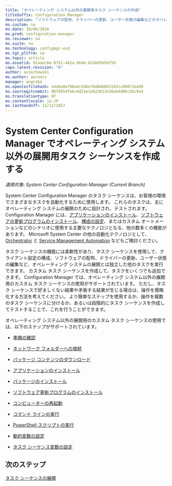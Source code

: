 ```yaml
---
title: "オペレーティング システム以外の展開用タスク シーケンスの作成"
titleSuffix: Configuration Manager
description: "ソフトウェアの配布、ドライバーの更新、ユーザー状態の編集などのオペレーティング システムの展開に関連していないタスク シーケンスを作成します。"
ms.custom: na
ms.date: 10/06/2016
ms.prod: configuration-manager
ms.reviewer: na
ms.suite: na
ms.technology: configmgr-osd
ms.tgt_pltfrm: na
ms.topic: article
ms.assetid: 92aaec8a-8751-442a-b64b-62ab05b5bf50
caps.latest.revision: "6"
author: aczechowski
ms.author: aaroncz
manager: angrobe
ms.openlocfilehash: e4a6e8e708a4c54be7dd84b0b3193cc00871ee88
ms.sourcegitcommit: 08f9854fb6c6d21e1e923b13e38a64d0bc2bc9a4
ms.translationtype: HT
ms.contentlocale: ja-JP
ms.lasthandoff: 12/12/2017
---
```

# <a name="create-a-task-sequence-for-non-operating-system-deployments-with-system-center-configuration-manager"></a>System Center Configuration Manager でオペレーティング システム以外の展開用タスク シーケンスを作成する

*適用対象: System Center Configuration Manager (Current Branch)*

System Center Configuration Manager のタスク シーケンスは、お客様の環境でさまざまなタスクを自動化するために使用します。 これらのタスクは、主にオペレーティング システムの展開のために設計され、テストされます。  Configuration Manager には、[アプリケーションのインストール](../../apps/understand/introduction-to-application-management.md)、[ソフトウェアの更新プログラムのインストール](../../sum/understand/software-updates-introduction.md)、[構成の設定](../../compliance/understand/ensure-device-compliance.md)、またはカスタム オートメーションなどのシナリオに使用する主要なテクノロジとなる、他の数多くの機能があります。 Microsoft System Center の他の自動化テクノロジとして、 [Orchestrator](https://technet.microsoft.com/library/hh237242.aspx) と [Service Management Automation](https://technet.microsoft.com/library/dn469260.aspx) などもご検討ください。  

タスク シーケンスの機能には柔軟性があり、タスク シーケンスを使用して、クライアント設定の構成、ソフトウェアの配布、ドライバーの更新、ユーザー状態の編集など、オペレーティング システムの展開とは独立した他のタスクを実行できます。 カスタム タスク シーケンスを作成して、タスクをいくつでも追加できます。 Configuration Manager では、オペレーティング システム以外の展開用のカスタム タスク シーケンスの使用がサポートされています。 ただし、タスク シーケンスで好ましくない結果や矛盾する結果が生じる場合は、操作を簡略化する方法を考えてください。 より簡単なステップを使用するか、操作を複数のタスク シーケンスに分けるか、あるいは段階的にタスク シーケンスを作成してテストすることで、これを行うことができます。

 オペレーティング システム以外の展開用のカスタム タスク シーケンスの使用では、以下のステップがサポートされています。  

-   [準備の確認](../understand/task-sequence-steps.md#BKMK_CheckReadiness)  

-   [ネットワーク フォルダーへの接続](../understand/task-sequence-steps.md#BKMK_ConnectToNetworkFolder)  

-   [パッケージ コンテンツのダウンロード](../understand/task-sequence-steps.md#BKMK_DownloadPackageContent)  

-   [アプリケーションのインストール](../understand/task-sequence-steps.md#BKMK_InstallApplication)  

-   [パッケージのインストール](../understand/task-sequence-steps.md#BKMK_InstallPackage)  

-   [ソフトウェア更新プログラムのインストール](../understand/task-sequence-steps.md#BKMK_InstallSoftwareUpdates)  

-   [コンピューターの再起動](../understand/task-sequence-steps.md#BKMK_RestartComputer)   

-   [コマンド ラインの実行](../understand/task-sequence-steps.md#BKMK_RunCommandLine)  

-   [PowerShell スクリプトの実行](../understand/task-sequence-steps.md#BKMK_RunPowerShellScript)  

-   [動的変数の設定](../understand/task-sequence-steps.md#BKMK_SetDynamicVariables)  

-   [タスク シーケンス変数の設定](../understand/task-sequence-steps.md#BKMK_SetTaskSequenceVariable)  

## <a name="next-steps"></a>次のステップ 
[タスク シーケンスの展開](manage-task-sequences-to-automate-tasks.md#BKMK_DeployTS)
